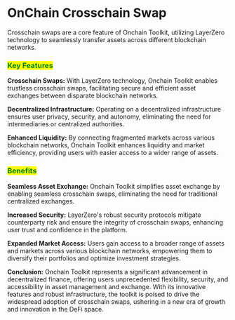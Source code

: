 # OnChain Crosschain Swap

Crosschain swaps are a core feature of Onchain Toolkit, utilizing LayerZero technology to seamlessly transfer assets across different blockchain networks.

### <mark style="color:green;">Key Features</mark>

**Crosschain Swaps:** With LayerZero technology, Onchain Toolkit enables trustless crosschain swaps, facilitating secure and efficient asset exchanges between disparate blockchain networks.

**Decentralized Infrastructure:** Operating on a decentralized infrastructure ensures user privacy, security, and autonomy, eliminating the need for intermediaries or centralized authorities.

**Enhanced Liquidity:** By connecting fragmented markets across various blockchain networks, Onchain Toolkit enhances liquidity and market efficiency, providing users with easier access to a wider range of assets.

### <mark style="color:green;">Benefits</mark>

**Seamless Asset Exchange:** Onchain Toolkit simplifies asset exchange by enabling seamless crosschain swaps, eliminating the need for traditional centralized exchanges.

**Increased Security:** LayerZero's robust security protocols mitigate counterparty risk and ensure the integrity of crosschain swaps, enhancing user trust and confidence in the platform.

**Expanded Market Access:** Users gain access to a broader range of assets and markets across various blockchain networks, empowering them to diversify their portfolios and optimize investment strategies.

**Conclusion:** Onchain Toolkit represents a significant advancement in decentralized finance, offering users unprecedented flexibility, security, and accessibility in asset management and exchange. With its innovative features and robust infrastructure, the toolkit is poised to drive the widespread adoption of crosschain swaps, ushering in a new era of growth and innovation in the DeFi space.
